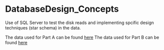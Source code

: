# DatabaseDesign_Concepts

Use of SQL Server to test the disk reads and implementing spcific design techniques (star schema) in the data.

The data used for Part A can be found [here](https://drive.google.com/drive/folders/1H__0ltKKof2r2ZD2L7xow36dHiO8QbCg?usp=sharing)
The data used for Part B can be found [here](https://drive.google.com/file/d/1KxMCoK49agTC4sWKMuebMyOsEp1otdHw/view?usp=sharing)
